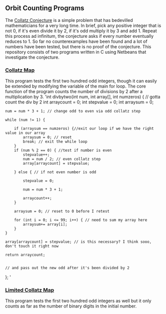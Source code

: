 ## Orbit Counting Programs
The [Collatz Conjecture](https://en.wikipedia.org/wiki/Collatz_conjecture) is a simple problem that has bedevilled mathematicians for a very long time. In brief, pick any positive integer that is not 0, if it's even divide it by 2, if it's odd multiply it by 3 and add 1. Repeat this process ad infinitum, the conjecture asks if every number eventually reduces to 1. So far no counterexamples have been found and a lot of numbers have been tested, but there is no proof of the conjecture. This repository consists of two programs written in C using Netbeans that investigate the conjecture. 

### [Collatz Map](https://github.com/FuzzyBunnys/Collatz-Programs/tree/main/Collatz%20Map)
This program tests the first two hundred odd integers, though it can easily be extended by modifying the variable of the main for loop. The core function of the program counts the number of divisions by 2 after a multiplication by 3. 
'int divbytwo(int num, int array[], int numzeros) { // gotta count the div by 2
    int arraycount = 0;
    int stepvalue = 0;
    int arraysum = 0;

    num = num * 3 + 1; // change odd to even via odd collatz step

    while (num != 1) {

        if (arraysum == numzeros) {//exit our loop if we have the right value in our array
            arraysum = 0; // reset
            break; // exit the while loop
        }
        if (num % 2 == 0) { //test if number is even
            stepvalue++;
            num = num / 2; // even collatz step
            array[arraycount] = stepvalue;

        } else { // if not even number is odd
            
            stepvalue = 0;

            num = num * 3 + 1;

            arraycount++;
        }
        
        arraysum = 0; // reset to 0 before I retest
        
        for (int i = 0; i <= 99; i++) { // need to sum my array here
            arraysum+= array[i];
        }
    }

    array[arraycount] = stepvalue; // is this necessary? I think sooo, don't touch it right now

    return arraycount;


    // and pass out the new odd after it's been divided by 2

}; '
### [Limited Collatz Map](https://github.com/FuzzyBunnys/Collatz-Programs/tree/main/Limited%20Collatz%20Map)
This program tests the first two hundred odd integers as well but it only counts as far as the number of binary digits in the initial number.
